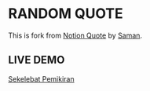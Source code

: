 # RANDOM QUOTE
This is fork from [Notion Quote](https://github.com/saman/notion-quote) by [Saman](https://github.com/saman).
## LIVE DEMO
[Sekelebat Pemikiran](https://sekelebatpemikiran.creaversa.com/?f=sp.json)